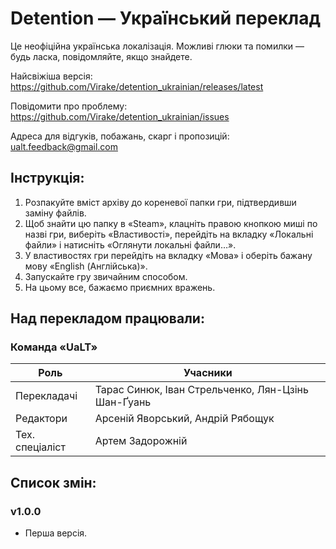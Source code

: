 # Detention — Український переклад

Це неофіційна українська локалізація. Можливі глюки та помилки — будь ласка, повідомляйте, якщо знайдете.

Найсвіжіша версія: https://github.com/Virake/detention_ukrainian/releases/latest

Повідомити про проблему: https://github.com/Virake/detention_ukrainian/issues

Адреса для відгуків, побажань, скарг і пропозицій: [ualt.feedback@gmail.com](mailto:ualt.feedback@gmail.com)

## Інструкція:

1) Розпакуйте вміст архіву до кореневої папки гри, підтвердивши заміну файлів.
2) Щоб знайти цю папку в «Steam», клацніть правою кнопкою миші по назві гри, виберіть «Властивості», перейдіть на вкладку «Локальні файли» і натисніть «Оглянути локальні файли…».
5) У властивостях гри перейдіть на вкладку «Мова» і оберіть бажану мову «English (Англійська)».
6) Запускайте гру звичайним способом.
7) На цьому все, бажаємо приємних вражень.

## Над перекладом працювали:

### Команда «UaLT»

| Роль            | Учасники                                            |
| --------------- | --------------------------------------------------- |
| Перекладачі     | Тарас Синюк, Іван Стрельченко, Лян-Цзінь Шан-Ґуань  |
| Редактори       | Арсеній Яворський, Андрій Рябощук                   |
| Тех. спеціаліст | Артем Задорожній                                    |

## Список змін:

### v1.0.0

- Перша версія.
